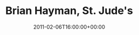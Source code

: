---
templateKey: event
guid: 0895c35a-6eab-11ea-99c5-002590d1d1b0
date: 2011-02-06T16:00:00+00:00
eventTime: '4pm'
title: "Brian Hayman, St. Jude's"
artist: Brian Hayman
city: Oakville
venue: St. Jude's
group: Tim Shia
guests: Chris Banks
---